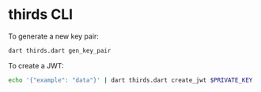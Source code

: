 # thirds CLI

To generate a new key pair:

```sh
dart thirds.dart gen_key_pair
```

To create a JWT:

```sh
echo '{"example": "data"}' | dart thirds.dart create_jwt $PRIVATE_KEY
```

